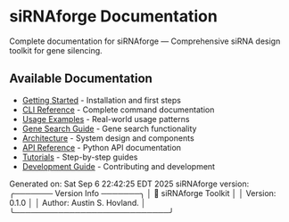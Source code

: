 # siRNAforge Documentation

Complete documentation for siRNAforge — Comprehensive siRNA design toolkit for gene silencing.

## Available Documentation

- [Getting Started](getting_started.md) - Installation and first steps
- [CLI Reference](CLI_REFERENCE.md) - Complete command documentation
- [Usage Examples](USAGE_EXAMPLES.md) - Real-world usage patterns
- [Gene Search Guide](gene_search.md) - Gene search functionality
- [Architecture](architecture.md) - System design and components
- [API Reference](api_reference.rst) - Python API documentation
- [Tutorials](tutorials/index.md) - Step-by-step guides
- [Development Guide](development.md) - Contributing and development

Generated on: Sat Sep  6 22:42:25 EDT 2025
siRNAforge version: ╭─────── Version Info ───────╮
│ 🧬 siRNAforge Toolkit      │
│ Version: 0.1.0             │
│ Author: Austin S. Hovland. │
╰────────────────────────────╯
